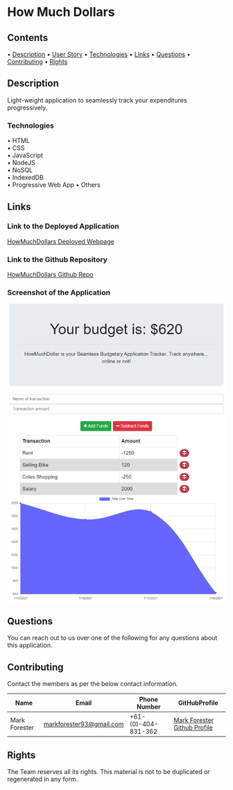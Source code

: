# How Much Dollars

## Contents

• [Description](#description)
• [User Story](#user-story)
• [Technologies](#technologies)
• [Links](#links)
• [Questions](#questions)
• [Contributing](#contributing)
• [Rights](#rights)

## Description

Light-weight application to seamlessly track your expenditures progressively.

### Technologies

• HTML  
• CSS  
• JavaScript  
• NodeJS  
• NoSQL  
• IndexedDB  
• Progressive Web App
• Others

## Links

### Link to the Deployed Application

[HowMuchDollars Deployed Webpage](https://howmuchdollars.herokuapp.com/)

### Link to the Github Repository

[HowMuchDollars Github Repo](https://github.com/Forester93/howmuchdollars)

### Screenshot of the Application

![Screenshot of the page](/assets/images/screenshot.png)

## Questions

You can reach out to us over one of the following for any questions about this application.

## Contributing

Contact the members as per the below contact information.

| Name          | Email                    | Phone Number        | GitHubProfile                                                  |
| ------------- | ------------------------ | ------------------- | -------------------------------------------------------------- |
| Mark Forester | markforester93@gmail.com | +61-(0)-404-831-362 | [Mark Forester Github Profile](https://github.com/forester93/) |

## Rights

The Team reserves all its rights. This material is not to be duplicated or regenerated in any form.
